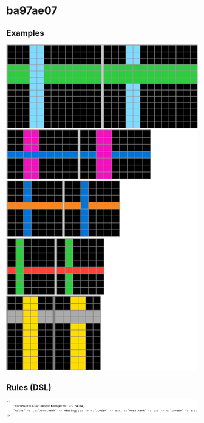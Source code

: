 # ba97ae07

## Examples

![ARC examples for ba97ae07](examples.png?raw=true)

## Rules (DSL)

![DSL rules for ba97ae07](rules.png?raw=true)

